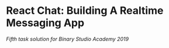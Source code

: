 # React Chat: Building A Realtime Messaging App
*Fifth task solution for Binary Studio Academy 2019*
